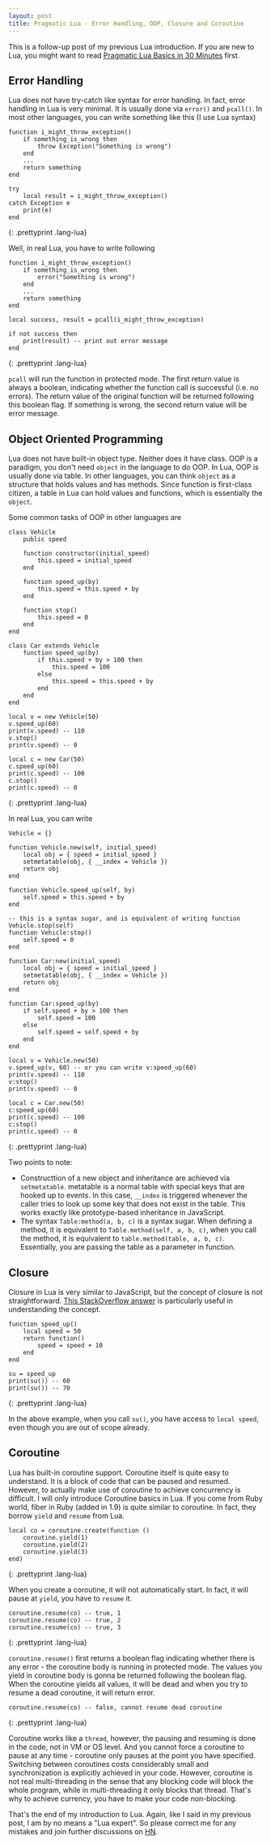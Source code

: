 ```yaml
---
layout: post
title: Pragmatic Lua - Error Handling, OOP, Closure and Coroutine
---
```


This is a follow-up post of my previous Lua introduction. If you are new to Lua, you might want to read [Pragmatic Lua Basics in 30 Minutes](http://ruoyusun.com/2013/03/23/pragmatic-lua-basics-in-30-mins.html) first.

## Error Handling

Lua does not have try-catch like syntax for error handling. In fact, error handling in Lua is very minimal. It is usually done via `error()` and `pcall()`. In most other languages, you can write something like this (I use Lua syntax)

	function i_might_throw_exception()
		if something_is_wrong then
			throw Exception("Something is wrong")
		end
		...
		return something
	end

	try
		local result = i_might_throw_exception()
	catch Exception e
		print(e)
	end
{: .prettyprint .lang-lua}

Well, in real Lua, you have to write following

	function i_might_throw_exception()
		if something_is_wrong then
			error("Something is wrong")
		end
		...
		return something
	end

	local success, result = pcall(i_might_throw_exception)

	if not success then
		print(result) -- print out error message
	end

{: .prettyprint .lang-lua}

`pcall` will run the function in protected mode. The first return value is always a boolean, indicating whether the function call is successful (i.e. no errors). The return value of the original function will be returned following this boolean flag. If something is wrong, the second return value will be error message.

## Object Oriented Programming

Lua does not have built-in object type. Neither does it have class. OOP is a paradigm, you don't need `object` in the language to do OOP. In Lua, OOP is usually done via table. In other languages, you can think `object` as a structure that holds values and has methods. Since function is first-class citizen, a table in Lua can hold values and functions, which is essentially the `object`.

Some common tasks of OOP in other languages are

	class Vehicle
		public speed
		
		function constructor(initial_speed)
			this.speed = initial_speed
		end

		function speed_up(by)
			this.speed = this.speed + by
		end

		function stop()
			this.speed = 0
		end
	end

	class Car extends Vehicle
		function speed_up(by)
			if this.speed + by > 100 then
				this.speed = 100
			else
				this.speed = this.speed + by
			end
		end
	end

	local v = new Vehicle(50)
	v.speed_up(60)
	print(v.speed) -- 110
	v.stop()
	print(v.speed) -- 0

	local c = new Car(50)
	c.speed_up(60)
	print(c.speed) -- 100
	c.stop()
	print(c.speed) -- 0
{: .prettyprint .lang-lua}

In real Lua, you can write

	Vehicle = {}

	function Vehicle.new(self, initial_speed)
		local obj = { speed = initial_speed }
	  	setmetatable(obj, { __index = Vehicle })
		return obj
	end

	function Vehicle.speed_up(self, by)
		self.speed = this.speed + by
	end

	-- this is a syntax sugar, and is equivalent of writing function Vehicle.stop(self)
	function Vehicle:stop()
		self.speed = 0
	end
	
	function Car:new(initial_speed)
		local obj = { speed = initial_speed }
	  	setmetatable(obj, { __index = Vehicle })
		return obj
	end

	function Car:speed_up(by)
		if self.speed + by > 100 then
			self.speed = 100
		else
			self.speed = self.speed + by
		end
	end

	local v = Vehicle.new(50)
	v.speed_up(v, 60) -- or you can write v:speed_up(60)
	print(v.speed) -- 110
	v:stop()
	print(v.speed) -- 0

	local c = Car.new(50)
	c:speed_up(60)
	print(c.speed) -- 100
	c:stop()
	print(c.speed) -- 0
{: .prettyprint .lang-lua}

Two points to note:

- Constructtion of a new object and inheritance are achieved via `setmetatable`. metatable is a normal table with special keys that are hooked up to events. In this case, `__index` is triggered whenever the caller tries to look up some key that does not exist in the table. This works exactly like prototype-based inheritance in JavaScript.
- The syntax `Table:method(a, b, c)` is a syntax sugar. When defining a method, it is equivalent to `Table.method(self, a, b, c)`, when you call the method, it is equivalent to `table.method(table, a, b, c)`. Essentially, you are passing the table as a parameter in function.

## Closure

Closure in Lua is very similar to JavaScript, but the concept of closure is not straightforward. [This StackOverflow answer](http://stackoverflow.com/questions/111102/how-do-javascript-closures-work) is particularly useful in understanding the concept.

	function speed_up()
		local speed = 50
		return function()
			speed = speed + 10
		end
	end

	su = speed_up
	print(su()) -- 60
	print(su()) -- 70
{: .prettyprint .lang-lua}

In the above example, when you call `su()`, you have access to `local speed`, even though you are out of scope already.


## Coroutine

Lua has built-in coroutine support. Coroutine itself is quite easy to understand. It is a block of code that can be paused and resumed. However, to actually make use of coroutine to achieve concurrency is difficult. I will only introduce Coroutine basics in Lua. If you come from Ruby world, fiber in Ruby (added in 1.9) is quite similar to coroutine. In fact, they borrow `yield` and `resume` from Lua.

	local co = coroutine.create(function ()
		coroutine.yield(1)
		coroutine.yield(2)
		coroutine.yield(3)
	end)
{: .prettyprint .lang-lua}

When you create a coroutine, it will not automatically start. In fact, it will pause at `yield`, you have to `resume` it.

	coroutine.resume(co) -- true, 1
	coroutine.resume(co) -- true, 2
	coroutine.resume(co) -- true, 3
{: .prettyprint .lang-lua}

`coroutine.resume()` first returns a boolean flag indicating whether there is any error - the coroutine body is running in protected mode. The values you yield in coroutine body is gonna be returned following the boolean flag. When the coroutine yields all values, it will be dead and when you try to resume a dead coroutine, it will return error.

	coroutine.resume(co) -- false, cannot resume dead coroutine
{: .prettyprint .lang-lua}

Coroutine works like a `thread`, however, the pausing and resuming is done in the code, not in VM or OS level. And you cannot force a coroutine to pause at any time - coroutine only pauses at the point you have specified. Switching between coroutines costs considerably small and synchronization is explicitly achieved in your code. However, coroutine is not real multi-threading in the sense that any blocking code will block the whole program, while in multi-threading it only blocks that thread. That's why to achieve currency, you have to make your code non-blocking.

That's the end of my introduction to Lua. Again, like I said in my previous post, I am by no means a "Lua expert". So please correct me for any mistakes and join further discussions on [HN](https://news.ycombinator.com/item?id=5462519).